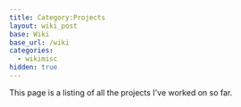 ```yaml
---
title: Category:Projects
layout: wiki_post
base: Wiki
base_url: /wiki
categories:
  - wikimisc
hidden: true
---
```


This page is a listing of all the projects I've worked on so far.
